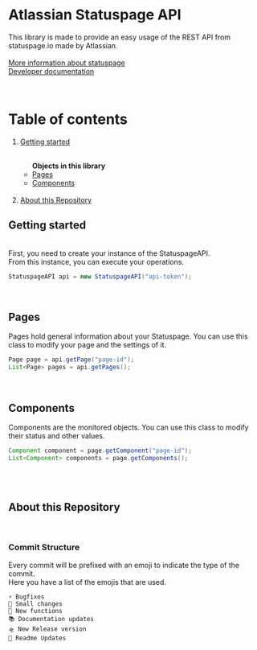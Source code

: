 # Atlassian Statuspage API

This library is made to provide an easy usage of the REST API from statuspage.io made by Atlassian.
<br>
<br>[More information about statuspage](https://www.atlassian.com/software/statuspage)
<br>[Developer documentation](developer.statuspage.io)

<br>

# Table of contents

<ol>
    <li><a href="#getting-started">Getting started</a></li>
    <br>
    <ul>
        <strong>Objects in this library</strong>
        <li><a href="#pages">Pages</a></li>
        <li><a href="#components">Components</a></li>
    </ul>
    <br>
    <li><a href="#about-this-repository">About this Repository</a></li>
</ol>

## Getting started

<br>First, you need to create your instance of the StatuspageAPI.
<br>From this instance, you can execute your operations.
```java
StatuspageAPI api = new StatuspageAPI("api-token");
```

<br>

## Pages

Pages hold general information about your Statuspage. You can use this class to modify your page and the settings of it.

```java
Page page = api.getPage("page-id");
List<Page> pages = api.getPages();
```

<br>

## Components

Components are the monitored objects. You can use this class to modify their status and other values.

```java
Component component = page.getComponent("page-id");
List<Component> components = page.getComponents();
```

<br>
<br>

## About this Repository
<br>

### Commit Structure
Every commit will be prefixed with an emoji to indicate the type of the commit.
<br>Here you have a list of the emojis that are used.
```
⚡ Bugfixes
🎈 Small changes
🚀 New functions
📚 Documentation updates
🛸 New Release version
🔮 Readme Updates
```
